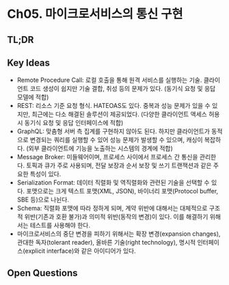 # Ch05. 마이크로서비스의 통신 구현

## TL;DR

## Key Ideas
- Remote Procedure Call: 로컬 호출을 통해 원격 서비스를 실행하는 기술. 클라이언트 코드 생성이 쉽지만 기술 결합, 취성 등의 문제가 있다. (동기식 요청 및 응답 모델에 적합) 
- REST: 리소스 기준 요청 형식. HATEOAS도 있다. 중복과 성능 문제가 있을 수 있지만, 최근에는 다소 해결된 솔루션이 제공되었다. (다양한 클라이언트 액세스 허용 시 동기식 요청 및 응답 인터페이스에 적합) 
- GraphQL: 맞춤형 서버 측 집계를 구현하지 않아도 된다. 하지만 클라이언트가 동적으로 변경되는 쿼리를 실행할 수 있어 성능 문제가 발생할 수 있으며, 캐싱이 복잡하다. (외부 클라이언트에 기능을 노출하는 시스템의 경계에 적합)
- Message Broker: 미들웨어이며, 프로세스 사이에서 프로세스 간 통신을 관리한다. 토픽과 큐가 주로 사용되며, 전달 보장과 순서 보장 및 쓰기 트랜잭션과 같은 주요한 특성이 있다.
- Serialization Format: 데이터 직렬화 및 역직렬화와 관련된 기술을 선택할 수 있다. 포맷으로는 크게 텍스트 포맷(XML, JSON), 바이너리 포맷(Protocol buffer, SBE 등)으로 나뉜다.
- Schema: 직렬화 포맷에 따라 정하게 되며, 계약 위반에 대해서는 대체적으로 구조적 위반(기존과 호환 불가)과 의미적 위반(동작의 변경)이 있다. 이를 해결하기 위해서는 테스트를 사용해야 한다.
- 마이크로서비스의 중단 변경을 피하기 위해서는 확장 변경(expansion changes), 관대한 독자(tolerant reader), 올바른 기술(right technology), 명시적 인터페이스(explicit interface)와 같은 아이디어가 있다.

## Open Questions
